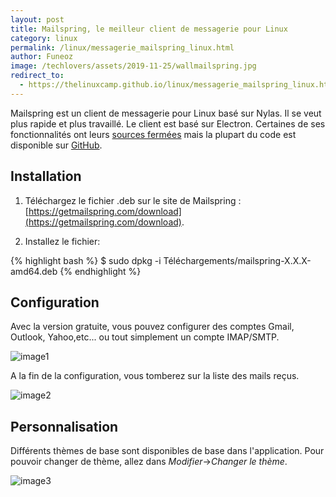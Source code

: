 ```yaml
---
layout: post
title: Mailspring, le meilleur client de messagerie pour Linux
category: linux
permalink: /linux/messagerie_mailspring_linux.html
author: Funeoz
image: /techlovers/assets/2019-11-25/wallmailspring.jpg
redirect_to:
  - https://thelinuxcamp.github.io/linux/messagerie_mailspring_linux.html
---
```


Mailspring est un client de messagerie pour Linux basé sur Nylas. Il se veut plus rapide et plus travaillé. Le client est basé sur Electron. Certaines de ses fonctionnalités ont leurs [sources fermées](https://github.com/Foundry376/Mailspring/blob/master/ROADMAP.md#why-is-mailsync-closed-source) mais la plupart du code est disponible sur [GitHub](https://github.com/Foundry376/Mailspring).

## Installation

1. Téléchargez le fichier .deb sur le site de Mailspring : [https://getmailspring.com/download](https://getmailspring.com/download).

2. Installez le fichier:

{% highlight bash %}
$ sudo dpkg -i Téléchargements/mailspring-X.X.X-amd64.deb
{% endhighlight %}

## Configuration

Avec la version gratuite, vous pouvez configurer des comptes Gmail, Outlook, Yahoo,etc... ou tout simplement un compte IMAP/SMTP.

![image1](/techlovers/assets/2019-11-25/image1mailspring.png)

A la fin de la configuration, vous tomberez sur la liste des mails reçus.

![image2](/techlovers/assets/2019-11-25/image2mailspring.jpg)

## Personnalisation

Différents thèmes de base sont disponibles de base dans l'application. Pour pouvoir changer de thème, allez dans *Modifier*->*Changer le thème*. 

![image3](/techlovers/assets/2019-11-25/image3mailspring.png)